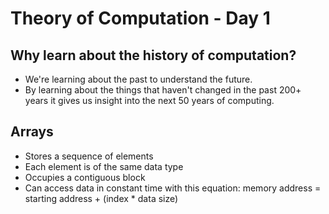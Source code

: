 # Theory of Computation - Day 1

## Why learn about the history of computation?
- We're learning about the past to understand the future.
- By learning about the things that haven't changed in the past 200+ years it gives us insight into the next 50 years of computing.

## Arrays
- Stores a sequence of elements
- Each element is of the same data type
- Occupies a contiguous block
- Can access data in constant time with this equation: memory address = starting address + (index * data size)